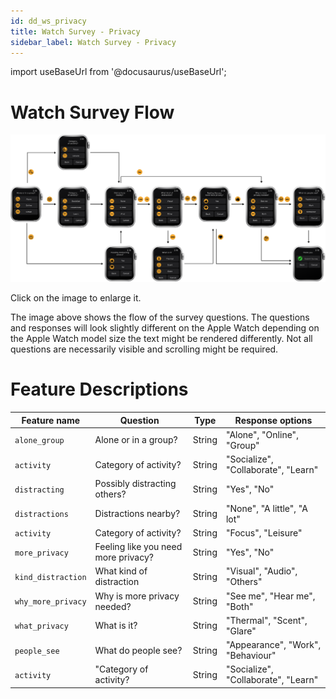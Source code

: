 ```yaml
---
id: dd_ws_privacy
title: Watch Survey - Privacy
sidebar_label: Watch Survey - Privacy
---
```



import useBaseUrl from '@docusaurus/useBaseUrl';

# Watch Survey Flow
[![Image](/img/watch_survey_privacy.png)](/img/watch_survey_privacy.png)

Click on the image to enlarge it.

The image above shows the flow of the survey questions. The questions and responses will look slightly different on the Apple Watch depending on the Apple Watch model size the text might be rendered differently. Not all questions are necessarily visible and scrolling might be required.

# Feature Descriptions

| Feature name | Question | Type | Response options |
|--------------|----------|------|------------------|
| `alone_group` | Alone or in a group? | String |  "Alone", "Online", "Group" |
| `activity` | Category of activity? | String |  "Socialize", "Collaborate", "Learn" |
| `distracting` | Possibly distracting others? | String |   "Yes", "No" |
| `distractions` | Distractions nearby? | String | "None", "A little", "A lot" |
| `activity` | Category of activity? | String | "Focus", "Leisure" |
| `more_privacy` | Feeling like you need more privacy? | String |  "Yes", "No" |
| `kind_distraction` | What kind of distraction | String | "Visual", "Audio", "Others" |
| `why_more_privacy` | Why is more privacy needed? | String |  "See me", "Hear me", "Both" |
| `what_privacy` | What is it? | String | "Thermal", "Scent", "Glare" |
| `people_see` | What do people see? | String | "Appearance", "Work", "Behaviour" |
| `activity` | "Category of activity? | String | "Socialize", "Collaborate", "Learn" |
